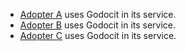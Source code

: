 * [Adopter A](https://example.com) uses Godocit in its service.
* [Adopter B](https://example.com) uses Godocit in its service.
* [Adopter C](https://example.com) uses Godocit in its service.
